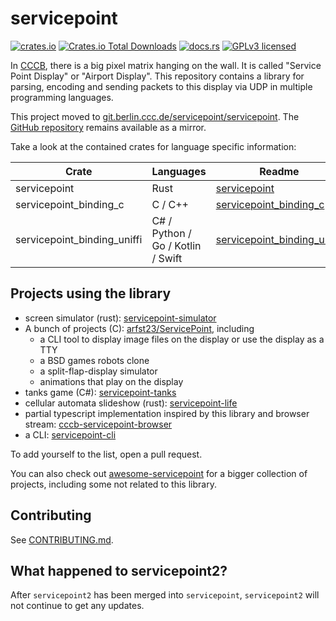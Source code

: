 # servicepoint

[![crates.io](https://img.shields.io/crates/v/servicepoint.svg)](https://crates.io/crates/servicepoint)
[![Crates.io Total Downloads](https://img.shields.io/crates/d/servicepoint)](https://crates.io/crates/servicepoint)
[![docs.rs](https://img.shields.io/docsrs/servicepoint)](https://docs.rs/servicepoint/latest/servicepoint/)
[![GPLv3 licensed](https://img.shields.io/crates/l/servicepoint)](./LICENSE)

In [CCCB](https://berlin.ccc.de/), there is a big pixel matrix hanging on the wall. It is called  "Service Point
Display" or "Airport Display".
This repository contains a library for parsing, encoding and sending packets to this display via UDP in multiple
programming languages.

This project moved to [git.berlin.ccc.de/servicepoint/servicepoint](https://git.berlin.ccc.de/servicepoint/servicepoint). 
The [GitHub repository](https://github.com/cccb/servicepoint) remains available as a mirror.

Take a look at the contained crates for language specific information:

| Crate                       | Languages                         | Readme                                                                      |
|-----------------------------|-----------------------------------|-----------------------------------------------------------------------------|
| servicepoint                | Rust                              | [servicepoint](crates/servicepoint/README.md)                               |
| servicepoint_binding_c      | C / C++                           | [servicepoint_binding_c](crates/servicepoint_binding_c/README.md)           |
| servicepoint_binding_uniffi | C# / Python / Go / Kotlin / Swift | [servicepoint_binding_uniffi](crates/servicepoint_binding_uniffi/README.md) |

## Projects using the library

- screen simulator (rust): [servicepoint-simulator](https://git.berlin.ccc.de/servicepoint/servicepoint-simulator)
- A bunch of projects (C): [arfst23/ServicePoint](https://github.com/arfst23/ServicePoint), including
    - a CLI tool to display image files on the display or use the display as a TTY
    - a BSD games robots clone
    - a split-flap-display simulator
    - animations that play on the display
- tanks game (C#): [servicepoint-tanks](https://github.com/kaesaecracker/cccb-tanks-cs)
- cellular automata slideshow (rust): [servicepoint-life](https://github.com/kaesaecracker/servicepoint-life)
- partial typescript implementation inspired by this library and browser stream: [cccb-servicepoint-browser](https://github.com/SamuelScheit/cccb-servicepoint-browser)
- a CLI: [servicepoint-cli](https://git.berlin.ccc.de/servicepoint/servicepoint-cli)

To add yourself to the list, open a pull request.

You can also check out [awesome-servicepoint](https://github.com/stars/kaesaecracker/lists/awesome-servicepoint) for a bigger collection of projects, including some not related to this library.

## Contributing

See [CONTRIBUTING.md](CONTRIBUTING.md).

## What happened to servicepoint2?

After `servicepoint2` has been merged into `servicepoint`, `servicepoint2` will not continue to get any updates.
